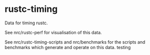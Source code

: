 # rustc-timing

Data for timing rustc.

See nrc/rustc-perf for visualisation of this data.

See nrc/rustc-timing-scripts and nrc/benchmarks for the scripts and benchmarks which
generate and operate on this data.
testing
